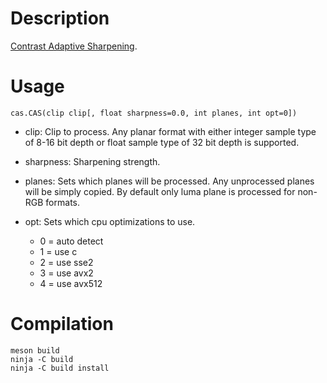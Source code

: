 Description
===========

[Contrast Adaptive Sharpening](https://gpuopen.com/fidelityfx-cas/).


Usage
=====

    cas.CAS(clip clip[, float sharpness=0.0, int planes, int opt=0])

* clip: Clip to process. Any planar format with either integer sample type of 8-16 bit depth or float sample type of 32 bit depth is supported.

* sharpness: Sharpening strength.

* planes: Sets which planes will be processed. Any unprocessed planes will be simply copied. By default only luma plane is processed for non-RGB formats.

* opt: Sets which cpu optimizations to use.
  * 0 = auto detect
  * 1 = use c
  * 2 = use sse2
  * 3 = use avx2
  * 4 = use avx512


Compilation
===========

```
meson build
ninja -C build
ninja -C build install
```
